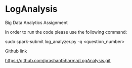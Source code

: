 # LogAnalysis
Big Data Analytics Assignment

In order to run the code please use the following command:

sudo spark-submit log_analyzer.py -q <question_number> <input1> <input2>

Github link

https://github.com/prashant5harma/LogAnalysis.git

